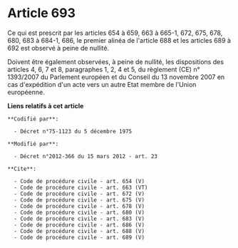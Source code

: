 # Article 693

Ce qui est prescrit par les articles 654 à 659, 663 à 665-1, 672, 675, 678, 680, 683 à 684-1, 686, le premier alinéa de
l'article 688 et les articles 689 à 692 est observé à peine de nullité. 

Doivent être également observées, à peine de nullité, les dispositions des articles 4, 6, 7 et 8, paragraphes 1, 2, 4 et 5,
du règlement (CE) n° 1393/2007 du Parlement européen et du Conseil du 13 novembre 2007 en cas d'expédition d'un acte vers un
autre Etat membre de l'Union européenne.

**Liens relatifs à cet article**

	**Codifié par**:

	  - Décret n°75-1123 du 5 décembre 1975

	**Modifié par**:

	  - Décret n°2012-366 du 15 mars 2012 - art. 23

	**Cite**:

	  - Code de procédure civile - art. 654 (V)
	  - Code de procédure civile - art. 663 (VT)
	  - Code de procédure civile - art. 672 (V)
	  - Code de procédure civile - art. 675 (V)
	  - Code de procédure civile - art. 678 (V)
	  - Code de procédure civile - art. 680 (V)
	  - Code de procédure civile - art. 683 (V)
	  - Code de procédure civile - art. 686 (V)
	  - Code de procédure civile - art. 688 (V)
	  - Code de procédure civile - art. 689 (V)

